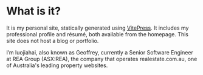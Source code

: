 # What is it?

It is my personal site, statically generated using [VitePress](https://vitepress.dev/). It includes my professional profile and résumé, both available from the homepage. This site does not host a blog or portfolio.

I’m luojiahai, also known as Geoffrey, currently a Senior Software Engineer at REA Group (ASX:REA), the company that operates realestate.com.au, one of Australia's leading property websites.
